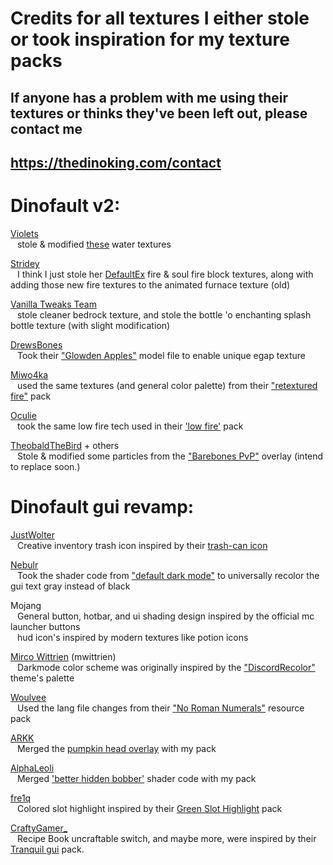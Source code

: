 # Credits for all textures I either stole or took inspiration for my texture packs
## If anyone has a problem with me using their textures or thinks they've been left out, please contact me
## https://thedinoking.com/contact



# Dinofault v2:
[Violets](https://modrinth.com/user/violets)  
&ensp; stole & modified [these](https://modrinth.com/resourcepack/violets-water) water textures

[Stridey](https://modrinth.com/user/Stridey)  
&ensp; I think I just stole her [DefaultEx](https://modrinth.com/resourcepack/defaultex) fire & soul fire block textures, along with adding those new fire textures to the animated furnace texture (old)  
    
 [Vanilla Tweaks Team](https://vanillatweaks.net/)  
 &ensp; stole cleaner bedrock texture, and stole the bottle 'o enchanting splash bottle texture (with slight modification)
 
[DrewsBones](https://modrinth.com/user/DrewsBones)  
&ensp; Took their ["Glowden Apples"](https://modrinth.com/resourcepack/glowden-apples) model file to enable unique egap texture

[Miwo4ka](https://modrinth.com/user/Miwo4ka)  
&ensp; used the same textures (and general color palette) from their ["retextured fire"](https://modrinth.com/resourcepack/retextured-fire) pack 

[Oculie](https://modrinth.com/user/Oculie)  
&ensp; took the same low fire tech used in their ['low fire'](https://modrinth.com/resourcepack/low-fire-pack) pack

[TheobaldTheBird](https://www.youtube.com/@TheobaldTheBird) + others  
&ensp; Stole & modified some particles from the ["Barebones PvP"](https://www.patreon.com/posts/barebones-pvp-1-125405270) overlay (intend to replace soon.)



# Dinofault gui revamp:
[JustWolter](https://modrinth.com/user/JustWolter)  
&ensp; Creative inventory trash icon inspired by their [trash-can icon](https://modrinth.com/resourcepack/better-icon-for-trashslot)  
    
[Nebulr](https://modrinth.com/user/nebulr)  
 &ensp; Took the shader code from ["default dark mode"](https://modrinth.com/resourcepack/default-dark-mode) to universally recolor the gui text gray instead of black  
 
Mojang  
&ensp; General button, hotbar, and ui shading design inspired by the official mc launcher buttons  
&ensp; hud icon's inspired by modern textures like potion icons
    
[Mirco Wittrien](https://github.com/mwittrien) (mwittrien)  
&ensp; Darkmode color scheme was originally inspired by the ["DiscordRecolor"](https://github.com/mwittrien/BetterDiscordAddons/tree/master/Themes/DiscordRecolor) theme's palette  
    
[Woulvee](https://modrinth.com/user/woulvee)  
&ensp; Used the lang file changes from their ["No Roman Numerals"](https://modrinth.com/resourcepack/no-roman-numerals-resource-pack) resource pack

[ARKK](https://modrinth.com/user/ARKK)  
&ensp; Merged the [pumpkin head overlay](https://modrinth.com/resourcepack/pixelated-circular-pumpkin-blur) with my pack

[AlphaLeoli](https://modrinth.com/user/AlphaLeoli)  
&ensp; Merged ['better hidden bobber'](https://modrinth.com/resourcepack/rod) shader code with my pack

[fre1q]()  
&ensp; Colored slot highlight inspired by their [Green Slot Highlight](https://modrinth.com/resourcepack/green-slot-highlight/gallery) pack

[CraftyGamer_](https://www.planetminecraft.com/member/craftygamer_/)  
&ensp; Recipe Book uncraftable switch, and maybe more, were inspired by their [Tranquil gui](https://www.planetminecraft.com/texture-pack/tranquil-4147413/) pack.
